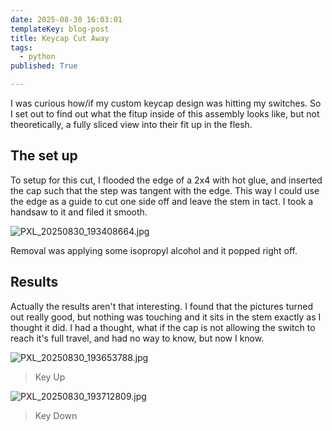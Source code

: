 ```yaml
---
date: 2025-08-30 16:03:01
templateKey: blog-post
title: Keycap Cut Away
tags:
  - python
published: True

---
```


I was curious how/if my custom keycap design was hitting my switches.  So I set
out to find out what the fitup inside of this assembly looks like, but not
theoretically, a fully sliced view into their fit up in the flesh.

## The set up

To setup for this cut, I flooded the edge of a 2x4 with hot glue, and inserted
the cap such that the step was tangent with the edge.  This way I could use the
edge as a guide to cut one side off and leave the stem in tact.  I took a
handsaw to it and filed it smooth.

![PXL_20250830_193408664.jpg](https://dropper.wayl.one/api/file/c02aff9d-bb8f-42aa-8dd8-34b391a44547.jpg)

Removal was applying some isopropyl alcohol and it popped right off.

## Results

Actually the results aren't that interesting.  I found that the pictures turned
out really good, but nothing was touching and it sits in the stem exactly as I
thought it did.  I had a thought, what if the cap is not allowing the switch to
reach it's full travel, and had no way to know, but now I know.

![PXL_20250830_193653788.jpg](https://dropper.wayl.one/api/file/7b6d0a00-1a4a-4341-b3c9-87d7436fd55a.jpg)

> Key Up

![PXL_20250830_193712809.jpg](https://dropper.wayl.one/api/file/a767d7d4-cd81-44fe-b3a7-2500df2d92df.jpg)

> Key Down
